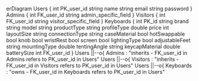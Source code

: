 erDiagram
    Users {
        int PK_user_id
        string name
        string email
        string password
    }
    Admins {
        int FK_user_id
        string admin_specific_field
    }
    Visitors {
        int FK_user_id
        string visitor_specific_field
    }
    Keyboards {
        int PK_id
        string brand
        string model
        string productType
        string profileType
        double price
        int layoutSize
        string connectionType
        string caseMaterial
        bool hotSwappable
        bool knob
        bool wristRest
        bool screen
        bool lightingType
        bool adjustableFeet
        string mountingType
        double tentingAngle
        string keycapMaterial
        double batterySize
        int FK_user_id
    }
    Users ||--o{ Admins : "inherits - FK_user_id in Admins refers to PK_user_id in Users"
    Users ||--o{ Visitors : "inherits - FK_user_id in Visitors refers to PK_user_id in Users"
    Users ||--o{ Keyboards : "owns - FK_user_id in Keyboards refers to PK_user_id in Users"
